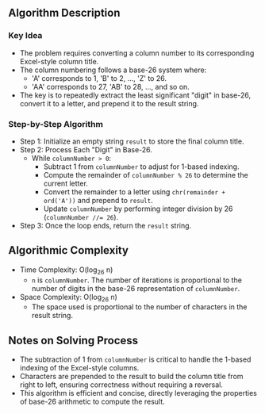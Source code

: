 ## Algorithm Description
### Key Idea
- The problem requires converting a column number to its corresponding Excel-style column title.
- The column numbering follows a base-26 system where:
  - 'A' corresponds to 1, 'B' to 2, ..., 'Z' to 26.
  - 'AA' corresponds to 27, 'AB' to 28, ..., and so on.
- The key is to repeatedly extract the least significant "digit" in base-26, convert it to a letter, and prepend it to the result string.

### Step-by-Step Algorithm
- Step 1: Initialize an empty string ```result``` to store the final column title.
- Step 2: Process Each "Digit" in Base-26.
  - While ```columnNumber > 0```:
    - Subtract 1 from ```columnNumber``` to adjust for 1-based indexing.
    - Compute the remainder of ```columnNumber % 26``` to determine the current letter.
    - Convert the remainder to a letter using ```chr(remainder + ord('A'))``` and prepend to ```result```.
    - Update ```columnNumber``` by performing integer division by 26 (```columnNumber //= 26```).
- Step 3: Once the loop ends, return the ```result``` string.

## Algorithmic Complexity
- Time Complexity: O(log<sub>26</sub> n)
  - ```n``` is ```columnNumber```. The number of iterations is proportional to the number of digits in the base-26 representation of ```columnNumber```.
- Space Complexity: O(log<sub>26</sub> n)
  - The space used is proportional to the number of characters in the result string.

## Notes on Solving Process
- The subtraction of 1 from ```columnNumber``` is critical to handle the 1-based indexing of the Excel-style columns.
- Characters are prepended to the result to build the column title from right to left, ensuring correctness without requiring a reversal.
- This algorithm is efficient and concise, directly leveraging the properties of base-26 arithmetic to compute the result.